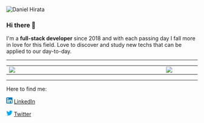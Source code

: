 ![Daniel Hirata](https://user-images.githubusercontent.com/18381909/118509752-b6d48580-b706-11eb-9f98-aead016e000f.png)
### Hi there 👋

I'm a **full-stack developer** since 2018 and with each passing day I fall more in love for this field. Love to discover and study new techs that can be applied to our day-to-day.

---

<center>
<table>
    <tr>
        <td><img width="400px" align="left" src="https://github-readme-stats.vercel.app/api/top-langs/?username=dnlhirata&hide=html&layout=compact&theme=dracula" /></td>
        <td><img width="495px" align="left" src="https://github-readme-stats.vercel.app/api?username=dnlhirata&theme=dracula"/></td>
    </tr>   
</table>
</center>

---

Here to find me:

<a href="https://www.linkedin.com/in/daniel-hirata"><img src="https://github.com/dnlhirata/dnlhirata/blob/main/linkedin.png" width="16"></img></a> [LinkedIn](https://www.linkedin.com/in/daniel-hirata)

<a href="https://twitter.com/danthedev1"><img src="https://github.com/dnlhirata/dnlhirata/blob/main/twitter.png" width="16"></img></a> [Twitter](https://twitter.com/danthedev1)
